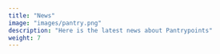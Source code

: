 ```yaml
---
title: "News"
image: "images/pantry.png"
description: "Here is the latest news about Pantrypoints"
weight: 7
---
```

